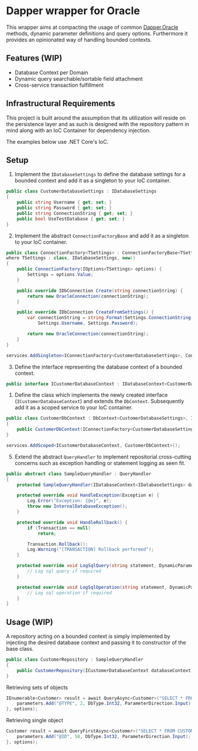 # Dapper wrapper for Oracle
This wrapper aims at compacting the usage of common [Dapper.Oracle](https://github.com/DIPSAS/Dapper.Oracle) methods, dynamic parameter definitions and query options. Furthermore it provides an opinionated way of handling bounded contexts.

## Features (WIP)

- Database Context per Domain
- Dynamic query searchable/sortable field attachment
- Cross-service transaction fulfillment

## Infrastructural Requirements
This project is built around the assumption that its utilization will reside on the persistence layer and as such is designed with the repository pattern in mind along with an IoC Container for dependency injection.

The examples below use .NET Core's IoC.

## Setup

1. Implement the `IDatabaseSettings` to define the database settings for a bounded context and add it as a singleton to your IoC container.

```csharp
public class CustomerDatabaseSettings : IDatabaseSettings
{
    public string Username { get; set; }
    public string Password { get; set; }
    public string ConnectionString { get; set; }
    public bool UseTestDatabase { get; set; }
}
```

2. Implement the abstract `ConnectionFactoryBase` and add it as a singleton to your IoC container.

```csharp
public class ConnectionFactory<TSettings> : ConnectionFactoryBase<TSettings>
where TSettings : class, IDatabaseSettings, new()
{
    public ConnectionFactory(IOptions<TSettings> options) {
        Settings = options.Value;
    }

    public override IDbConnection Create(string connectionString) {
        return new OracleConnection(connectionString);
    }

    public override IDbConnection CreateFromSettings() {
        var connectionString = string.Format(Settings.ConnectionString,
            Settings.Username, Settings.Password);

        return new OracleConnection(connectionString);
    }
}
```

```csharp
services.AddSingleton<IConnectionFactory<CustomerDatabaseSettings>, ConnectionFactory<CustomerDatabaseSettings>>();
```

3. Define the interface representing the database context of a bounded context.

```csharp
public interface ICustomerDatabaseContext : IDatabaseContext<CustomerDatabaseSettings> { }
```

1. Define the class which implements the newly created interface (`ICustomerDatabaseContext`) and extends the `DbContext`. Subsequently add it as a scoped service to your IoC container.

```csharp
public class CustomerDbContext : DbContext<CustomerDatabaseSettings>, ICustomerDatabaseContext
{
    public CustomerDbContext(IConnectionFactory<CustomerDatabaseSettings> factory) : base(factory) { }
}
```

```csharp
services.AddScoped<ICustomerDatabaseContext, CustomerDbContext>();
```

5. Extend the abstract `QueryHandler` to implement repositorial cross-cutting concerns such as exception handling or statement logging as seen fit.

```csharp
public abstract class SampleQueryHandler : QueryHandler
{
    protected SampleQueryHandler(IDatabaseContext<IDatabaseSettings> databaseContext) : base(databaseContext) { }

    protected override void HandleException(Exception e) {
        Log.Error("Exception: {@e}", e);
        throw new InternalDatabaseException();
    }

    protected override void HandleRollback() {
        if (Transaction == null)
            return;

        Transaction.Rollback();
        Log.Warning("[TRANSACTION] Rollback performed");
    }

    protected override void LogSqlQuery(string statement, DynamicParameters parameters) { 
        // Log sql query if required
    }

    protected override void LogSqlOperation(string statement, DynamicParameters parameters) {
        // Log sql operation if required
    }
}
```
## Usage (WIP)

A repository acting on a bounded context is simply implemented by injecting the desired database context and passing it to constructor of the base class.

```csharp
public class CustomerRepository : SampleQueryHandler
{
    public CustomerRepository(ICustomerDatabaseContext databaseContext) : base(databaseContext) { }
}
```

Retrieving sets of objects

```csharp
IEnumerable<Customer> result = await QueryAsync<Customer>("SELECT * FROM CUSTOMERS WHERE TYPE = :TYPE", new DynamicParameters(), (parameters, listOptions) => {
    parameters.Add("@TYPE", 2, DbType.Int32, ParameterDirection.Input);
}, options);
```

Retrieving single object

```csharp
Customer result = await QueryFirstAsync<Customer>("SELECT * FROM CUSTOMERS WHERE ID = :ID", new DynamicParameters(), (parameters, listOptions) => {
    parameters.Add("@ID", 58, DbType.Int32, ParameterDirection.Input);
}, options);
```

